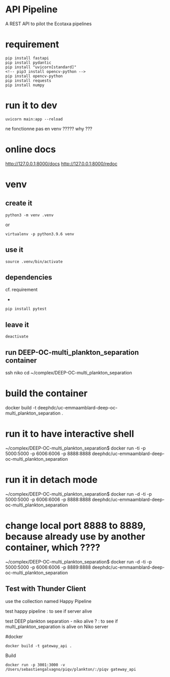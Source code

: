 
# API Pipeline
 
A REST API to pilot the Ecotaxa pipelines


# requirement
```
pip install fastapi
pip install pydantic
pip install "uvicorn[standard]"
<!-- pip3 install opencv-python -->
pip install opencv-python
pip install requests
pip install numpy
```


# run it to dev

```
uvicorn main:app --reload
```
ne fonctionne pas en venv ????? why ???


# online docs

http://127.0.0.1:8000/docs
http://127.0.0.1:8000/redoc


# venv

## create it
```
python3 -m venv .venv
```
or
```
virtualenv -p python3.9.6 venv
```


## use it
```
source .venv/bin/activate
```

## dependencies
cf. requirement

+
```
pip install pytest 
```


## leave it
```
deactivate
```


## run DEEP-OC-multi_plankton_separation container
ssh niko
cd ~/complex/DEEP-OC-multi_plankton_separation

# build the container
docker build -t deephdc/uc-emmaamblard-deep-oc-multi_plankton_separation .


# run it to have interactive shell
~/complex/DEEP-OC-multi_plankton_separation$ docker run -ti -p 5000:5000 -p 6006:6006 -p 8888:8888 deephdc/uc-emmaamblard-deep-oc-multi_plankton_separation 

# run it in detach mode
~/complex/DEEP-OC-multi_plankton_separation$ docker run -d -ti -p 5000:5000 -p 6006:6006 -p 8888:8888 deephdc/uc-emmaamblard-deep-oc-multi_plankton_separation 


# change local port 8888 to 8889, because already use by another container,      which ????
~/complex/DEEP-OC-multi_plankton_separation$ docker run -d -ti -p 5000:5000 -p 6006:6006 -p 8889:8888 deephdc/uc-emmaamblard-deep-oc-multi_plankton_separation 


## Test with Thunder Client
use the collection named Happy Pipeline

test happy pipeline : to see if server alive

test DEEP plankton separation - niko alive ? : to see if multi_plankton_separation is alive on Niko server


#docker

```
docker build -t gateway_api .
```

Build 
```
docker run -p 3001:3000 -v /Users/sebastiengalvagno/piqv/plankton/:/piqv gateway_api
```


